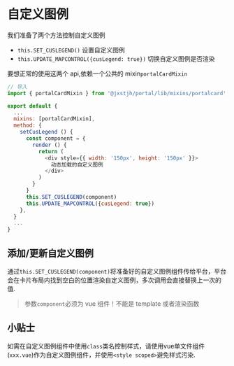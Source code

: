 # 自定义图例

我们准备了两个方法控制自定义图例

- `this.SET_CUSLEGEND()` 设置自定义图例
- `this.UPDATE_MAPCONTROL({cusLegend: true})` 切换自定义图例是否渲染

要想正常的使用这两个 api,依赖一个公共的 mixin`portalCardMixin`

```javascript
// 导入
import { portalCardMixin } from '@jxstjh/portal/lib/mixins/portalcard';

export default {
  ...
  mixins: [portalCardMixin],
  method: {
    setCusLegend () {
      const component = {
        render () {
          return (
            <div style={{ width: '150px', height: '150px' }}>
              动态加载的自定义图例
            </div>
          )
        }
      }
      this.SET_CUSLEGEND(component)
      this.UPDATE_MAPCONTROL({cusLegend: true})
    },
  }
  ...
}

```

## 添加/更新自定义图例

通过`this.SET_CUSLEGEND(component)`将准备好的自定义图例组件传给平台，平台会在卡片布局内找到空白的位置渲染自定义图例，多次调用会直接替换上一次的值.

> 参数`component`必须为 vue 组件！不能是 template 或者渲染函数

## 小贴士

如需在自定义图例组件中使用`class`类名控制样式，请使用vue单文件组件(`xxx.vue`)作为自定义图例组件，并使用`<style scoped>`避免样式污染.
